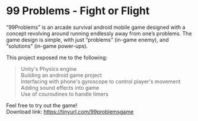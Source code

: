 # 99 Problems - Fight or Flight

“99Problems” is an arcade survival android mobile game designed with a concept revolving around running endlessly away from one’s problems. The game design is simple, with just “problems” (in-game enemy), and “solutions” (in-game power-ups).

This project exposed me to the following:
> Unity's Physics engine  
> Building an android game project  
> Interfacing with phone's gyroscope to control player's movement  
> Adding sound effects into game  
> Use of couroutines to handle timers

Feel free to try out the game!  
Download link: https://tinyurl.com/99problemsgame
